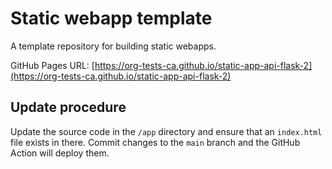 # Static webapp template

A template repository for building static webapps.

GitHub Pages URL: [https://org-tests-ca.github.io/static-app-api-flask-2](https://org-tests-ca.github.io/static-app-api-flask-2)

## Update procedure

Update the source code in the `/app` directory and ensure that an `index.html` file exists in there. Commit changes to the `main` branch and the GitHub Action will deploy them.